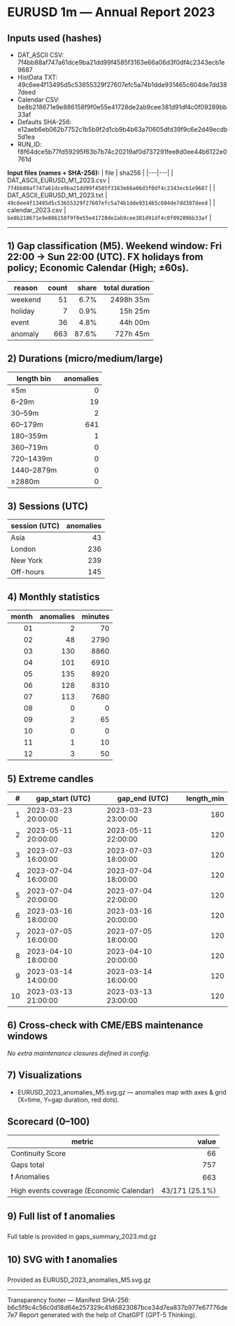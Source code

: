# EURUSD 1m — Annual Report 2023

## Inputs used (hashes)
- DAT_ASCII CSV: 7f4bb88af747a61dce9ba21dd99f4585f3163e66a06d3f0df4c2343ecb1e9687
- HistData TXT: 49c6ee4f13495d5c53655329f27607efc5a74b1dde931465c604de7dd387deed
- Calendar CSV: be8b218671e9e886158f9f0e55e41728de2ab9cee381d91df4c0f09289bb33af
- Defaults SHA-256: e12aeb6eb062b7752c1b5b9f2d1cb9b4b63a70605dfd39f9c6e2d49ecdb5d1ea
- RUN_ID: f8f64dce5b77fd59295f63b7b74c20219af0d737291fee8d0ee44b6122e0761d

**Input files (names + SHA-256):**
| file | sha256 |
|---|---|
| DAT_ASCII_EURUSD_M1_2023.csv | `7f4bb88af747a61dce9ba21dd99f4585f3163e66a06d3f0df4c2343ecb1e9687` |
| DAT_ASCII_EURUSD_M1_2023.txt | `49c6ee4f13495d5c53655329f27607efc5a74b1dde931465c604de7dd387deed` |
| calendar_2023.csv | `be8b218671e9e886158f9f0e55e41728de2ab9cee381d91df4c0f09289bb33af` |

---
## 1) Gap classification (M5). Weekend window: Fri 22:00 → Sun 22:00 (UTC). FX holidays from policy; Economic Calendar (High; ±60s).
| reason | count | share | total duration |
|---|---:|---:|---:|
| weekend | 51 | 6.7% | 2498h 35m |
| holiday | 7 | 0.9% | 15h 25m |
| event | 36 | 4.8% | 44h 00m |
| anomaly | 663 | 87.6% | 727h 45m |

## 2) Durations (micro/medium/large)
| length bin | anomalies |
|---|---:|
| ≤5m | 0 |
| 6–29m | 19 |
| 30–59m | 2 |
| 60–179m | 641 |
| 180–359m | 1 |
| 360–719m | 0 |
| 720–1439m | 0 |
| 1440–2879m | 0 |
| ≥2880m | 0 |

## 3) Sessions (UTC)
| session (UTC) | anomalies |
|---|---:|
| Asia | 43 |
| London | 236 |
| New York | 239 |
| Off-hours | 145 |

## 4) Monthly statistics
| month | anomalies | minutes |
|---:|---:|---:|
| 01 | 2 | 70 |
| 02 | 48 | 2790 |
| 03 | 130 | 8860 |
| 04 | 101 | 6910 |
| 05 | 135 | 8920 |
| 06 | 128 | 8310 |
| 07 | 113 | 7680 |
| 08 | 0 | 0 |
| 09 | 2 | 65 |
| 10 | 0 | 0 |
| 11 | 1 | 10 |
| 12 | 3 | 50 |

## 5) Extreme candles
| # | gap_start (UTC) | gap_end (UTC) | length_min |
|---:|---|---|---:|
| 1 | 2023-03-23 20:00:00 | 2023-03-23 23:00:00 | 180 |
| 2 | 2023-05-11 20:00:00 | 2023-05-11 22:00:00 | 120 |
| 3 | 2023-07-03 16:00:00 | 2023-07-03 18:00:00 | 120 |
| 4 | 2023-07-04 16:00:00 | 2023-07-04 18:00:00 | 120 |
| 5 | 2023-07-04 20:00:00 | 2023-07-04 22:00:00 | 120 |
| 6 | 2023-03-16 18:00:00 | 2023-03-16 20:00:00 | 120 |
| 7 | 2023-07-05 16:00:00 | 2023-07-05 18:00:00 | 120 |
| 8 | 2023-04-10 18:00:00 | 2023-04-10 20:00:00 | 120 |
| 9 | 2023-03-14 14:00:00 | 2023-03-14 16:00:00 | 120 |
| 10 | 2023-03-13 21:00:00 | 2023-03-13 23:00:00 | 120 |

## 6) Cross-check with CME/EBS maintenance windows
_No extra maintenance closures defined in config._

## 7) Visualizations
- EURUSD_2023_anomalies_M5.svg.gz — anomalies map with axes & grid (X=time, Y=gap duration, red dots).

## Scorecard (0–100)
| metric | value |
|---|---:|
| Continuity Score | 66 |
| Gaps total | 757 |
| ❗ Anomalies | 663 |
| High events coverage (Economic Calendar) | 43/171 (25.1%) |


## 9) Full list of ❗ anomalies
Full table is provided in gaps_summary_2023.md.gz

## 10) SVG with ❗ anomalies
Provided as EURUSD_2023_anomalies_M5.svg.gz

---
Transparency footer
— Manifest SHA-256: b6c5f9c4c56c0d18d64e257329c41d6823087bce34d7ea837b977e67776de7e7 Report generated with the help of ChatGPT (GPT-5 Thinking).
